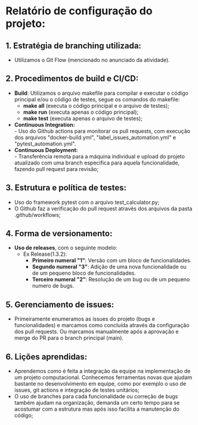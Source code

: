 # Relatório de configuração do projeto:

## 1. Estratégia de branching utilizada:
- Utilizamos o Git Flow (mencionado no anunciado da atividade). 

## 2. Procedimentos de build e CI/CD:
- **Build**: Utilizamos o arquivo makefile para compilar e executar o código principal e/ou o código de testes, segue os comandos do makefile:  
    - **make all** (executa o código principal e o arquivo de testes);  
    - **make run** (executa apenas o código principal);  
    - **make test** (executa apenas o arquivo de testes);
- **Continuous Integration:**  
      - Uso do Github actions para monitorar os pull requests, com execução dos arquivos "docker-build.yml", "label_issues_automation.yml" e "pytest_automation.yml".   
- **Continuous Deployment:**  
      - Transferência remota para a máquina individual e upload do projeto atualizado com uma branch especifica para aquela funcionalidade, fazendo pull request para revisão;

## 3. Estrutura e política de testes:
- Uso do framework pytest com o arquivo test_calculator.py;
- O Github faz a verificação do pull request através dos arquivos da pasta .github/workflows;

## 4. Forma de versionamento:
- **Uso de releases**, com o seguinte modelo:  
    - Ex Release(1.3.2):  
         - **Primeiro numeral "1"**: Versão com um bloco de funcionalidades.  
         - **Segundo numeral "3"**: Adição de uma nova funcionalidade ou de um pequeno bloco de funcionalidades.  
         - **Terceiro numeral "2"**: Resolução de um bug ou de um pequeno numero de bugs.

## 5. Gerenciamento de issues:
- Primeiramente enumeramos as issues do projeto (bugs e funcionalidades) e marcamos como concluída através da configuração dos pull requests. Ou marcamos manualmente após a aprovação e merge do PR para o branch principal (main).

## 6. Lições aprendidas:
- Aprendemos como é feita a integração da equipe na implementação de um projeto computacional. Conhecemos ferramentas novas que ajudam bastante no desenvolvimento em equipe, como por exemplo o uso de issues, git actions e integração de testes unitários;
- O uso de branches para cada funcionalidade ou correção de bugs também ajudam na organização, demanda um certo tempo para se acostumar com a estrutura mas após isso facilita a manutenção do código;
